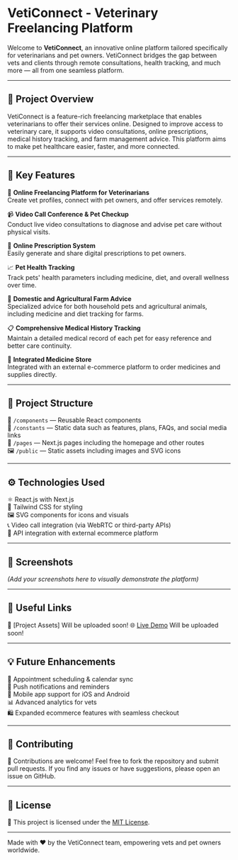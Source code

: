 # VetiConnect - Veterinary Freelancing Platform

Welcome to **VetiConnect**, an innovative online platform tailored specifically for veterinarians and pet owners. VetiConnect bridges the gap between vets and clients through remote consultations, health tracking, and much more — all from one seamless platform.

---

## 🚀 Project Overview

VetiConnect is a feature-rich freelancing marketplace that enables veterinarians to offer their services online. Designed to improve access to veterinary care, it supports video consultations, online prescriptions, medical history tracking, and farm management advice. This platform aims to make pet healthcare easier, faster, and more connected.

---

## 🌟 Key Features

🐾 **Online Freelancing Platform for Veterinarians**  
Create vet profiles, connect with pet owners, and offer services remotely.

📹 **Video Call Conference & Pet Checkup**  
Conduct live video consultations to diagnose and advise pet care without physical visits.

💊 **Online Prescription System**  
Easily generate and share digital prescriptions to pet owners.

📈 **Pet Health Tracking**  
Track pets' health parameters including medicine, diet, and overall wellness over time.

🌾 **Domestic and Agricultural Farm Advice**  
Specialized advice for both household pets and agricultural animals, including medicine and diet tracking for farms.

📋 **Comprehensive Medical History Tracking**  
Maintain a detailed medical record of each pet for easy reference and better care continuity.

🛒 **Integrated Medicine Store**  
Integrated with an external e-commerce platform to order medicines and supplies directly.

---

## 📂 Project Structure

🧩 `/components` — Reusable React components  
📑 `/constants` — Static data such as features, plans, FAQs, and social media links  
📄 `/pages` — Next.js pages including the homepage and other routes  
🖼️ `/public` — Static assets including images and SVG icons  

---

## ⚙️ Technologies Used

⚛️ React.js with Next.js  
🎨 Tailwind CSS for styling  
🖼️ SVG components for icons and visuals  
📞 Video call integration (via WebRTC or third-party APIs)  
🔗 API integration with external ecommerce platform  

---

## 📸 Screenshots

*(Add your screenshots here to visually demonstrate the platform)*

---

## 🔗 Useful Links

🔗 [Project Assets] Will be uploaded soon!
🌐 [Live Demo](#) Will be uploaded soon!

---

## 💡 Future Enhancements

📅 Appointment scheduling & calendar sync  
🔔 Push notifications and reminders  
📱 Mobile app support for iOS and Android  
📊 Advanced analytics for vets  
🛍️ Expanded ecommerce features with seamless checkout  

---

## 🤝 Contributing

🤗 Contributions are welcome! Feel free to fork the repository and submit pull requests. If you find any issues or have suggestions, please open an issue on GitHub.

---

## 📜 License

📄 This project is licensed under the [MIT License](LICENSE).

---

Made with ❤️ by the VetiConnect team, empowering vets and pet owners worldwide.
